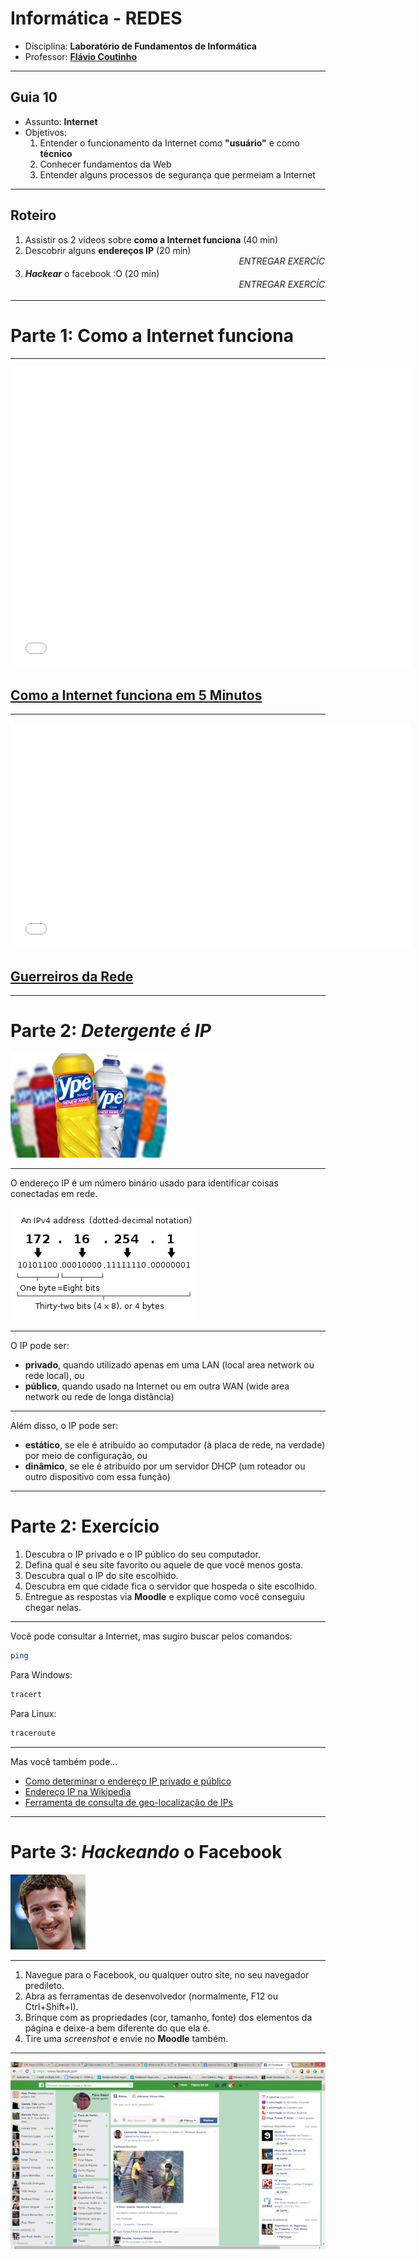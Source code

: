 # Informática - REDES

- Disciplina: **Laboratório de Fundamentos de Informática**
- Professor: **[Flávio Coutinho](mailto:coutinho@decom.cefetmg.br)**

---
## Guia 10

- Assunto: **Internet**
- Objetivos:
  1. Entender o funcionamento da Internet como **"usuário"** e como
**técnico**
  1. Conhecer fundamentos da Web
  1. Entender alguns processos de segurança que permeiam a Internet

---
## Roteiro

1. Assistir os 2 vídeos sobre **como a Internet funciona** (40 min)
1. Descobrir alguns **endereços IP** (20 min)
   <marquee>_ENTREGAR EXERCÍCIO!_</marquee>
1. **_Hackear_** o facebook :O (20 min)
   <marquee>_ENTREGAR EXERCÍCIO!_</marquee>

---
# Parte 1: Como a **Internet** funciona
---
<iframe width="640" height="480" src="//www.youtube.com/embed/7_LPdttKXPc?rel=0" frameborder="0" allowfullscreen></iframe>

## [Como a Internet funciona em 5 Minutos](https://www.youtube.com/watch?v=7_LPdttKXPc)

---
<iframe width="640" height="360" src="//www.youtube.com/embed/hymzoUpM0K0" frameborder="0" allowfullscreen></iframe>

## [Guerreiros da Rede](https://www.youtube.com/watch?v=hymzoUpM0K0)

---
# Parte 2: _Detergente é **IP**_

![Foto de um detergente Ypê](images/detergente-ype.jpg)

---

O endereço IP é um número binário usado para identificar coisas conectadas em
rede.

![Visualização do endereço IP em base binária](images/ipv4.png)

---
O IP pode ser:
  - **privado**, quando utilizado apenas em uma LAN (local area network ou rede
    local), ou
  - **público**, quando usado na Internet ou em outra WAN (wide area network ou rede
    de longa distância)

---
Além disso, o IP pode ser:
  - **estático**, se ele é atribuído ao computador (à placa de rede, na verdade)
  por meio de configuração, ou
  - **dinâmico**, se ele é atribuído por um servidor DHCP (um roteador ou outro
    dispositivo com essa função)

---
# Parte 2: Exercício

1. Descubra o IP privado e o IP público do seu computador.
1. Defina qual é seu site favorito ou aquele de que você menos gosta.
1. Descubra qual o IP do site escolhido.
1. Descubra em que cidade fica o servidor que hospeda o site escolhido.
1. Entregue as respostas via **Moodle** e explique como você conseguiu chegar
   nelas.

---
Você pode consultar a Internet, mas sugiro buscar pelos comandos:
```bash
ping
```

Para Windows:
```bash
tracert
```

Para Linux:
```bash
traceroute
```

---
Mas você também pode...
- [Como determinar o endereço IP privado e público](http://www.howtogeek.com/117371/how-to-find-your-computers-private-public-ip-addresses/)
- [Endereço IP na Wikipedia](http://pt.wikipedia.org/wiki/Endere%C3%A7o_IP)
- [Ferramenta de consulta de geo-localização de IPs](http://www.geoiptool.com/)

---
# Parte 3: *Hackeando* o Facebook

![Foto do Mark Zuckerberg](images/mark.jpg)

---

1. Navegue para o Facebook, ou qualquer outro site, no seu navegador predileto.
1. Abra as ferramentas de desenvolvedor (normalmente, F12 ou Ctrl+Shift+I).
1. Brinque com as propriedades (cor, tamanho, fonte) dos elementos da página e
   deixe-a bem diferente do que ela é.
1. Tire uma _screenshot_ e envie no **Moodle** também.

---
![Tela do Facebook hackeado pelo professor](images/hacked-facebook.png)
